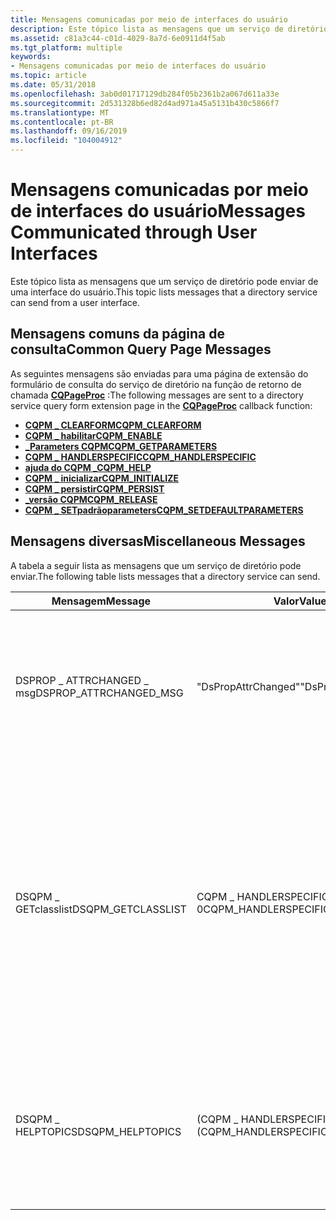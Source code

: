 ```yaml
---
title: Mensagens comunicadas por meio de interfaces do usuário
description: Este tópico lista as mensagens que um serviço de diretório pode enviar de uma interface do usuário.
ms.assetid: c81a3c44-c01d-4029-8a7d-6e0911d4f5ab
ms.tgt_platform: multiple
keywords:
- Mensagens comunicadas por meio de interfaces do usuário
ms.topic: article
ms.date: 05/31/2018
ms.openlocfilehash: 3ab0d01717129db284f05b2361b2a067d611a33e
ms.sourcegitcommit: 2d531328b6ed82d4ad971a45a5131b430c5866f7
ms.translationtype: MT
ms.contentlocale: pt-BR
ms.lasthandoff: 09/16/2019
ms.locfileid: "104004912"
---
```

# <a name="messages-communicated-through-user-interfaces"></a><span data-ttu-id="90530-104">Mensagens comunicadas por meio de interfaces do usuário</span><span class="sxs-lookup"><span data-stu-id="90530-104">Messages Communicated through User Interfaces</span></span>

<span data-ttu-id="90530-105">Este tópico lista as mensagens que um serviço de diretório pode enviar de uma interface do usuário.</span><span class="sxs-lookup"><span data-stu-id="90530-105">This topic lists messages that a directory service can send from a user interface.</span></span>

## <a name="common-query-page-messages"></a><span data-ttu-id="90530-106">Mensagens comuns da página de consulta</span><span class="sxs-lookup"><span data-stu-id="90530-106">Common Query Page Messages</span></span>

<span data-ttu-id="90530-107">As seguintes mensagens são enviadas para uma página de extensão do formulário de consulta do serviço de diretório na função de retorno de chamada [**CQPageProc**](/windows/desktop/api/Cmnquery/nc-cmnquery-lpcqpageproc) :</span><span class="sxs-lookup"><span data-stu-id="90530-107">The following messages are sent to a directory service query form extension page in the [**CQPageProc**](/windows/desktop/api/Cmnquery/nc-cmnquery-lpcqpageproc) callback function:</span></span>

-   [<span data-ttu-id="90530-108">**CQPM \_ CLEARFORM**</span><span class="sxs-lookup"><span data-stu-id="90530-108">**CQPM\_CLEARFORM**</span></span>](cqpm-clearform.md)
-   [<span data-ttu-id="90530-109">**CQPM \_ habilitar**</span><span class="sxs-lookup"><span data-stu-id="90530-109">**CQPM\_ENABLE**</span></span>](cqpm-enable.md)
-   [<span data-ttu-id="90530-110">**\_Parameters CQPM**</span><span class="sxs-lookup"><span data-stu-id="90530-110">**CQPM\_GETPARAMETERS**</span></span>](cqpm-getparameters.md)
-   [<span data-ttu-id="90530-111">**CQPM \_ HANDLERSPECIFIC**</span><span class="sxs-lookup"><span data-stu-id="90530-111">**CQPM\_HANDLERSPECIFIC**</span></span>](cqpm-handlerspecific.md)
-   [<span data-ttu-id="90530-112">**ajuda do CQPM \_**</span><span class="sxs-lookup"><span data-stu-id="90530-112">**CQPM\_HELP**</span></span>](cqpm-help.md)
-   [<span data-ttu-id="90530-113">**CQPM \_ inicializar**</span><span class="sxs-lookup"><span data-stu-id="90530-113">**CQPM\_INITIALIZE**</span></span>](cqpm-initialize.md)
-   [<span data-ttu-id="90530-114">**CQPM \_ persistir**</span><span class="sxs-lookup"><span data-stu-id="90530-114">**CQPM\_PERSIST**</span></span>](cqpm-persist.md)
-   [<span data-ttu-id="90530-115">**\_versão CQPM**</span><span class="sxs-lookup"><span data-stu-id="90530-115">**CQPM\_RELEASE**</span></span>](cqpm-release.md)
-   [<span data-ttu-id="90530-116">**CQPM \_ SETpadrãoparameters**</span><span class="sxs-lookup"><span data-stu-id="90530-116">**CQPM\_SETDEFAULTPARAMETERS**</span></span>](cqpm-setdefaultparameters.md)

## <a name="miscellaneous-messages"></a><span data-ttu-id="90530-117">Mensagens diversas</span><span class="sxs-lookup"><span data-stu-id="90530-117">Miscellaneous Messages</span></span>

<span data-ttu-id="90530-118">A tabela a seguir lista as mensagens que um serviço de diretório pode enviar.</span><span class="sxs-lookup"><span data-stu-id="90530-118">The following table lists messages that a directory service can send.</span></span>



| <span data-ttu-id="90530-119">Mensagem</span><span class="sxs-lookup"><span data-stu-id="90530-119">Message</span></span>                  | <span data-ttu-id="90530-120">Valor</span><span class="sxs-lookup"><span data-stu-id="90530-120">Value</span></span>                     | <span data-ttu-id="90530-121">Descrição</span><span class="sxs-lookup"><span data-stu-id="90530-121">Description</span></span>                                                                                                                                                                                                                                   |
|--------------------------|---------------------------|-----------------------------------------------------------------------------------------------------------------------------------------------------------------------------------------------------------------------------------------------|
| <span data-ttu-id="90530-122">DSPROP \_ ATTRCHANGED \_ msg</span><span class="sxs-lookup"><span data-stu-id="90530-122">DSPROP\_ATTRCHANGED\_MSG</span></span> | <span data-ttu-id="90530-123">"DsPropAttrChanged"</span><span class="sxs-lookup"><span data-stu-id="90530-123">"DsPropAttrChanged"</span></span>       | <span data-ttu-id="90530-124">Uma mensagem enviada para sincronizar páginas de propriedades e as ferramentas de administração do serviço de diretório, declarada em DSClient. h.</span><span class="sxs-lookup"><span data-stu-id="90530-124">A message sent for synchronizing property pages and the directory service administration tools, declared in Dsclient.h.</span></span>                                                                                                                       |
| <span data-ttu-id="90530-125">DSQPM \_ GETclasslist</span><span class="sxs-lookup"><span data-stu-id="90530-125">DSQPM\_GETCLASSLIST</span></span>      | <span data-ttu-id="90530-126">CQPM \_ HANDLERSPECIFIC + 0</span><span class="sxs-lookup"><span data-stu-id="90530-126">CQPM\_HANDLERSPECIFIC+0</span></span>   | <span data-ttu-id="90530-127">Uma mensagem de página enviada para as páginas de formulário para recuperar uma lista de classes para consulta, usada pelo seletor de campo e Propriedade bem para criar sua lista de classes de exibição.</span><span class="sxs-lookup"><span data-stu-id="90530-127">A page message sent to the form pages for retrieving a list of classes for query, used by the field selector and property well to build its list of display classes.</span></span> <span data-ttu-id="90530-128">wParam = flags e lParam = LPLPDSQUERYCLASSLIST, declarados em DSQuery. h.</span><span class="sxs-lookup"><span data-stu-id="90530-128">wParam = flags and lParam = LPLPDSQUERYCLASSLIST, declared in Dsquery.h.</span></span> |
| <span data-ttu-id="90530-129">DSQPM \_ HELPTOPICS</span><span class="sxs-lookup"><span data-stu-id="90530-129">DSQPM\_HELPTOPICS</span></span>        | <span data-ttu-id="90530-130">(CQPM \_ HANDLERSPECIFIC + 1)</span><span class="sxs-lookup"><span data-stu-id="90530-130">(CQPM\_HANDLERSPECIFIC+1)</span></span> | <span data-ttu-id="90530-131">Uma mensagem de página enviada para as páginas de formulário para manipular a solicitação "tópicos da ajuda".</span><span class="sxs-lookup"><span data-stu-id="90530-131">A page message sent to the form pages for handling the "Help Topics" request.</span></span> <span data-ttu-id="90530-132">wParam = 0, lParam = hWndParent, declarado em DSQuery. h.</span><span class="sxs-lookup"><span data-stu-id="90530-132">wParam = 0, lParam = hWndParent, declared in Dsquery.h.</span></span>                                                                                                         |



 

 

 




